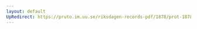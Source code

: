 ```yaml
---
layout: default
UpRedirect: https://pruto.im.uu.se/riksdagen-records-pdf/1878/prot-1878--fk--025/prot-1878--fk--025_035.pdf
---
```

